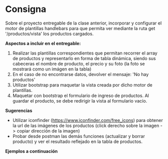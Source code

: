 # **Consigna**

Sobre el proyecto entregable de la clase anterior, incorporar y configurar el motor de plantillas handlebars para que permita ver mediante la ruta get '/productos/vista' los productos cargados.

**Aspectos a incluir en el entregable:**

1. Realizar las plantillas correspondientes que permitan recorrer el array de productos y representarlo en forma de tabla dinámica, siendo sus cabeceras el nombre de producto, el precio y su foto (la foto se mostrará como un imágen en la tabla)
2. En el caso de no encontrarse datos, devolver el mensaje: 'No hay productos'
3. Utilizar bootstrap para maquetar la vista creada por dicho motor de plantillas.
4. Maquetar con bootstrap el formulario de ingreso de productos. Al guardar el producto, se debe redirigir la vista al formulario vacío.

**Sugerencias**

- Utilizar iconfinder (https://www.iconfinder.com/free_icons) para obtener la url de las imágenes de los productos (click derecho sobre la imagen -> copiar dirección de la imagen)
- Probar desde postman las demás funciones (actualizar y borrar producto) y ver el resultado reflejado en la tabla de productos.

**Ejemplos a continuación**

